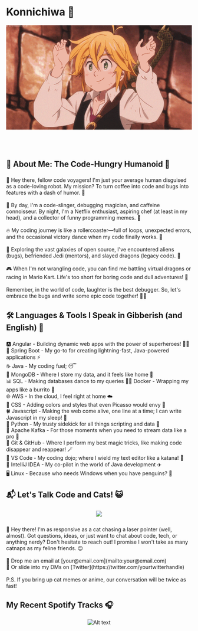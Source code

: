 # Konnichiwa 👋

<div align="center">
<img hight="300" width="700" alt="GIF" align="center" src="https://github.com/Yogeshp0012/Yogeshp0012/blob/master/assets/208593.gif">
</div>

</br>
</br>
</br>

<h2 align="left">🤖 About Me: The Code-Hungry Humanoid 🍔</h2>

###

<p align="left">👋 Hey there, fellow code voyagers! I'm just your average human disguised as a code-loving robot. My mission? To turn coffee into code and bugs into features with a dash of humor. 🤖<br><br>🚀 By day, I'm a code-slinger, debugging magician, and caffeine connoisseur. By night, I'm a Netflix enthusiast, aspiring chef (at least in my head), and a collector of funny programming memes. 🍿<br><br>🔥 My coding journey is like a rollercoaster—full of loops, unexpected errors, and the occasional victory dance when my code finally works. 💃<br><br>🌌 Exploring the vast galaxies of open source, I've encountered aliens (bugs), befriended Jedi (mentors), and slayed dragons (legacy code). 🐉<br><br>🎮 When I'm not wrangling code, you can find me battling virtual dragons or racing in Mario Kart. Life's too short for boring code and dull adventures! 🎯<br><br>Remember, in the world of code, laughter is the best debugger. So, let's embrace the bugs and write some epic code together! 🚀🌟</p>

###

<h2 align="left">🛠️ Languages & Tools I Speak in Gibberish (and English) 🤪</h2>

###

<p align="left">🅰️ Angular - Building dynamic web apps with the power of superheroes! 🦸‍♂️<br>🚀 Spring Boot - My go-to for creating lightning-fast, Java-powered applications ⚡<br>☕ Java - My coding fuel; 😴<br>🍃 MongoDB - Where I store my data, and it feels like home 🏡<br>📊 SQL - Making databases dance to my queries 💃🐳 Docker - Wrapping my apps like a burrito 🌯<br>🌐 AWS - In the cloud, I feel right at home ☁️<br>🎨 CSS - Adding colors and styles that even Picasso would envy 🎨<br>🍀 Javascript - Making the web come alive, one line at a time; I can write Javascript in my sleep! 💫<br>🐍 Python - My trusty sidekick for all things scripting and data 🐍<br>🐘 Apache Kafka - For those moments when you need to stream data like a pro 🌊<br>🧙 Git & GitHub - Where I perform my best magic tricks, like making code disappear and reappear! 🪄<br>🔨 VS Code - My coding dojo; where I wield my text editor like a katana! 🥋<br>🚀 IntelliJ IDEA - My co-pilot in the world of Java development ✈️<br>🖥️ Linux - Because who needs Windows when you have penguins? 🐧</p>

###

<h2 align="left">📬 Let's Talk Code and Cats! 😺</h2>

###

<div align="center">
  <img height="200" src="https://media.tenor.com/x4-Ccy77vWcAAAAC/tom-and-jerry-tom.gif"  />
</div>

###

<p align="left">👋 Hey there! I'm as responsive as a cat chasing a laser pointer (well, almost). Got questions, ideas, or just want to chat about code, tech, or anything nerdy? Don't hesitate to reach out! I promise I won't take as many catnaps as my feline friends. 😉<br><br>📧 Drop me an email at [your@email.com](mailto:your@email.com)  <br>💬 Or slide into my DMs on [Twitter](https://twitter.com/yourtwitterhandle)<br><br>P.S. If you bring up cat memes or anime, our conversation will be twice as fast!</p>

###

<p align="left"></p>

###

## My Recent Spotify Tracks 🎧


<div align="center">

![Alt text](https://spotify-recently-played-readme.vercel.app/api?user=31nifgeiq7fvmsr4rmsy77xcqhje&unique={true|1|on|yes})

</div>
